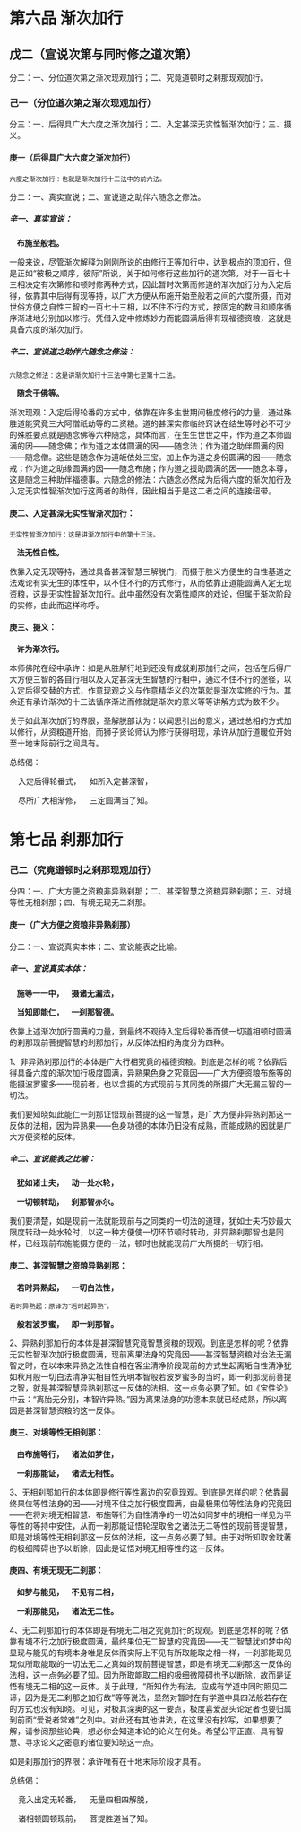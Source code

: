 # 第六品 渐次加行

## 戊二（宣说次第与同时修之道次第）

分二：一、分位道次第之渐次现观加行；二、究竟道顿时之刹那现观加行。

### 己一（分位道次第之渐次现观加行）

分三：一、后得具广大六度之渐次加行；二、入定甚深无实性智渐次加行；三、摄义。

#### 庚一（后得具广大六度之渐次加行）

<sup>六度之渐次加行：也就是渐次加行十三法中的前六法。</sup>

分二：一、真实宣说；二、宣说道之助伴六随念之修法。

##### 辛一、真实宣说：

**&nbsp;&nbsp;&nbsp;&nbsp;布施至般若。**

一般来说，尽管渐次解释为刚刚所说的由修行正等加行中，达到极点的顶加行，但是正如“彼极之顺序，彼际”所说，关于如何修行这些加行的道次第，对于一百七十三相决定有次第修和顿时修两种方式，因此暂时次第而修道的渐次加行分为入定后得，依靠其中后得有现等持，以广大方便从布施开始至般若之间的六度所摄，而对世俗方便之自性三智的一百七十三相，以不住不行的方式，按固定的数目和顺序循序渐进地分别加以修行。凭借入定中修炼妙力而能圆满后得有现福德资粮，这就是具备六度的渐次加行。

##### 辛二、宣说道之助伴六随念之修法：

<sup>六随念之修法：这是讲渐次加行十三法中第七至第十二法。</sup>

**&nbsp;&nbsp;&nbsp;&nbsp;随念于佛等。**

渐次现观：入定后得轮番的方式中，依靠在许多生世期间极度修行的力量，通过殊胜道能究竟三大阿僧祇劫等的二资粮。道的甚深实修临终窍诀在结生等时必不可少的殊胜要点就是随念佛等六种随念，具体而言，在生生世世之中，作为道之本师圆满的因——随念佛；作为道之本体圆满的因——随念法；作为道之助伴圆满的因——随念僧。这些是随念作为道皈依处三宝。加上作为道之身份圆满的因——随念戒；作为道之助缘圆满的因——随念布施；作为道之援助圆满的因——随念本尊，这是随念三种助伴福德事。六随念的修法：六随念必然成为后得六度的渐次加行及入定无实性智渐次加行这两者的助伴，因此相当于是这二者之间的连接纽带。

#### 庚二、入定甚深无实性智渐次加行：

<sup>无实性智渐次加行：这是讲渐次加行中的第十三法。</sup>

**&nbsp;&nbsp;&nbsp;&nbsp;法无性自性。**

依靠入定无现等持，通过具备甚深智慧三解脱门，而摄于胜义方便生的自性基道之法戏论有实无生的体性中，以不住不行的方式修行，从而依靠正道能圆满入定无现资粮，这是无实性智渐次加行。此中虽然没有次第性顺序的戏论，但属于渐次阶段的实修，由此而这样称呼。

#### 庚三、摄义：

**&nbsp;&nbsp;&nbsp;&nbsp;许为渐次行。**

本师佛陀在经中承许：如是从胜解行地到还没有成就刹那加行之间，包括在后得广大方便三智的各自行相以及入定甚深无生智慧的行相中，通过不住不行的途径，以入定后得交替的方式，作意现观之义与作意精华义的次第就是渐次实修的行为。其余还有承许渐次的十三法循序渐进而修就是渐次的意义等等讲解方式为数不少。

关于如此渐次加行的界限，圣解脱部认为：以闻思引出的意义，通过总相的方式加以修行，从资粮道开始，而狮子贤论师认为修行获得明现，承许从加行道暖位开始至十地末际前行之间具有。

总结偈：

&nbsp;&nbsp;&nbsp;&nbsp;入定后得轮番式，&nbsp;&nbsp;&nbsp;&nbsp;如所入定甚深智，

&nbsp;&nbsp;&nbsp;&nbsp;尽所广大相渐修，&nbsp;&nbsp;&nbsp;&nbsp;三定圆满当了知。

# 第七品 刹那加行

### 己二（究竟道顿时之刹那现观加行）

分四：一、广大方便之资粮非异熟刹那；二、甚深智慧之资粮异熟刹那；三、对境等性无相刹那；四、有境无现无二刹那。

#### 庚一（广大方便之资粮非异熟刹那）

分二：一、宣说真实本体；二、宣说能表之比喻。

##### 辛一、宣说真实本体：

**&nbsp;&nbsp;&nbsp;&nbsp;施等一一中，&nbsp;&nbsp;&nbsp;&nbsp;摄诸无漏法，**

**&nbsp;&nbsp;&nbsp;&nbsp;当知即能仁，&nbsp;&nbsp;&nbsp;&nbsp;一刹那智德。**

依靠上述渐次加行圆满的力量，到最终不观待入定后得轮番而使一切道相顿时圆满的刹那现前菩提智慧的刹那加行，从反体法相的角度分为四种。

1、非异熟刹那加行的本体是广大行相究竟的福德资粮。到底是怎样的呢？依靠后得具备六度的渐次加行极度圆满，异熟果色身之究竟因——广大方便资粮布施等的能摄波罗蜜多一一现前者，也以含摄的方式现前与其同类的所摄广大无漏三智的一切法。

我们要知晓如此能仁一刹那证悟现前菩提的这一智慧，是广大方便非异熟刹那这一反体的法相，因为异熟果——色身功德的本体仍旧没有成熟，而能成熟的因就是广大方便资粮的反体。

##### 辛二、宣说能表之比喻：

**&nbsp;&nbsp;&nbsp;&nbsp;犹如诸士夫，&nbsp;&nbsp;&nbsp;&nbsp;动一处水轮，**

**&nbsp;&nbsp;&nbsp;&nbsp;一切顿转动，&nbsp;&nbsp;&nbsp;&nbsp;刹那智亦尔。**

我们要清楚，如是现前一法就能现前与之同类的一切法的道理，犹如士夫巧妙最大限度转动一处水轮时，以这一种方便使一切环节顿时转动，非异熟刹那智也是同样，已经现前布施能摄方便的一法，顿时也就能现前广大所摄的一切行相。

#### 庚二、甚深智慧之资粮异熟刹那：

**&nbsp;&nbsp;&nbsp;&nbsp;若时异熟起，&nbsp;&nbsp;&nbsp;&nbsp;一切白法性，**

<sup>若时异熟起：原译为“若时起异熟”。</sup>

**&nbsp;&nbsp;&nbsp;&nbsp;般若波罗蜜，&nbsp;&nbsp;&nbsp;&nbsp;即一刹那智。**

2、异熟刹那加行的本体是甚深智慧究竟智慧资粮的现观。到底是怎样的呢？依靠无实性智渐次加行极度圆满，现前离果法身的究竟因——甚深智慧资粮对治法无漏智之时，在以本来异熟之法性自相在客尘清净阶段现前的方式生起离垢自性清净犹如秋月般一切白法清净实相自性光明本智般若波罗蜜多的当时，即一刹那现前菩提之智，就是甚深智慧异熟刹那这一反体的法相。这一点务必要了知。如《宝性论》中云：“离胎无分别，本智许异熟。”因为离果法身的功德本来就已经成熟，所以离因是甚深智慧资粮的这一反体。

#### 庚三、对境等性无相刹那：

**&nbsp;&nbsp;&nbsp;&nbsp;由布施等行，&nbsp;&nbsp;&nbsp;&nbsp;诸法如梦住，**

**&nbsp;&nbsp;&nbsp;&nbsp;一刹那能证，&nbsp;&nbsp;&nbsp;&nbsp;诸法无相性。**

3、无相刹那加行的本体即是修行等性离边的究竟现观。到底是怎样的呢？依靠最终果位等性法身的因——对境不住之加行极度圆满，由最极果位等性法身的究竟因——在将对境无相智慧、布施等行为自性清净的一切法如同梦中的境相一样见为平等性的等持中安住，从而一刹那能证悟轮涅取舍之诸法无二等性的现前菩提智慧，即是对境等性无相刹那这一反体的法相，这一点务必要了知。由于对所知取舍耽著的极细障碍也予以断除，因此是证悟对境无相等性的这一反体。

#### 庚四、有境无现无二刹那：

**&nbsp;&nbsp;&nbsp;&nbsp;如梦与能见，&nbsp;&nbsp;&nbsp;&nbsp;不见有二相，**

**&nbsp;&nbsp;&nbsp;&nbsp;一刹那能见，&nbsp;&nbsp;&nbsp;&nbsp;诸法无二性。**

4、无二刹那加行的本体即是有境无二相之究竟加行的现观。到底是怎样的呢？依靠有境不行之加行极度圆满，最终果位无二智慧的究竟因——无二智慧犹如梦中的显现与能见的有境本身唯是反体而实际上不见有所取能取之相一样，一刹那能现见现似所取能取的一切法无二之真如的现前菩提智慧，即是有境无二刹那这一反体的法相，这一点务必要了知。因为所取能取二相的极细微障碍也予以断除，故而是证悟有境无二相的这一反体。关于此理，“所知作为有法，应成有学道中同时照见二谛，因为是无二刹那之加行故”等等说法，显然对暂时在有学道中具四法般若存在的方式也没有知晓。可见，对极其深奥的这一要点，极度喜爱品头论足者也要归属到前面“爱说者常难”之列中。对此还有其他讲法，在这里没有抄写，如果想要了解，请参阅那些论典，想必你会知道本论的论义在何处。希望公平正直、具有智慧、寻求论义之密意的诸位要知晓这一点。

如是刹那加行的界限：承许唯有在十地末际阶段才具有。

总结偈：

&nbsp;&nbsp;&nbsp;&nbsp;竟入出定无轮番，&nbsp;&nbsp;&nbsp;&nbsp;无量四相四解脱，

&nbsp;&nbsp;&nbsp;&nbsp;诸相顿圆顿现前，&nbsp;&nbsp;&nbsp;&nbsp;菩提胜道当了知。